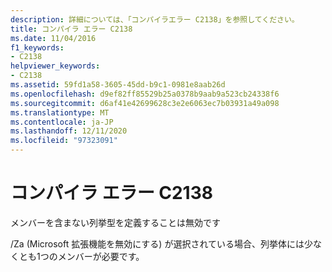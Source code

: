 ```yaml
---
description: 詳細については、「コンパイラエラー C2138」を参照してください。
title: コンパイラ エラー C2138
ms.date: 11/04/2016
f1_keywords:
- C2138
helpviewer_keywords:
- C2138
ms.assetid: 59fd1a58-3605-45dd-b9c1-0981e8aab26d
ms.openlocfilehash: d9ef82ff85529b25a0378b9aab9a523cb24338f6
ms.sourcegitcommit: d6af41e42699628c3e2e6063ec7b03931a49a098
ms.translationtype: MT
ms.contentlocale: ja-JP
ms.lasthandoff: 12/11/2020
ms.locfileid: "97323091"
---
```

# <a name="compiler-error-c2138"></a>コンパイラ エラー C2138

メンバーを含まない列挙型を定義することは無効です

/Za (Microsoft 拡張機能を無効にする) が選択されている場合、列挙体には少なくとも1つのメンバーが必要です。
